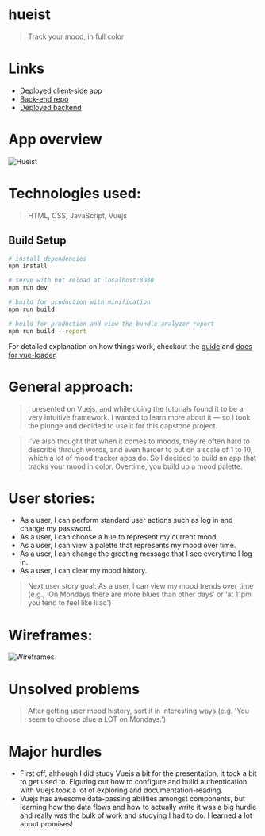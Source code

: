 # hueist

> Track your mood, in full color

# Links
* [Deployed client-side app](https://hueist.herokuapp.com)
* [Back-end repo](https://github.com/xiangcatherine/hueist-backend)
* [Deployed backend](https://hueist-backend.herokuapp.com) 

# App overview
![Hueist](http://i.imgur.com/GFlHvlE.jpg)

# Technologies used:
> HTML, CSS, JavaScript, Vuejs

## Build Setup

``` bash
# install dependencies
npm install

# serve with hot reload at localhost:8080
npm run dev

# build for production with minification
npm run build

# build for production and view the bundle analyzer report
npm run build --report
```
For detailed explanation on how things work, checkout the [guide](http://vuejs-templates.github.io/webpack/) and [docs for vue-loader](http://vuejs.github.io/vue-loader).

# General approach:
> I presented on Vuejs, and while doing the tutorials found it to be a very intuitive framework. I wanted to learn more about it — so I took the plunge and decided to use it for this capstone project.

> I've also thought that when it comes to moods, they're often hard to describe through words, and even harder to put on a scale of 1 to 10, which a lot of mood tracker apps do. So I decided to build an app that tracks your mood in color. Overtime, you build up a mood palette. 

# User stories:
* As a user, I can perform standard user actions such as log in and change my password.
* As a user, I can choose a hue to represent my current mood.
* As a user, I can view a palette that represents my mood over time.
* As a user, I can change the greeting message that I see everytime I log in.
* As a user, I can clear my mood history.

> Next user story goal: As a user, I can view my mood trends over time (e.g., ‘On Mondays there are more blues than other days’ or ‘at 11pm you tend to feel like lilac')

# Wireframes: 

![Wireframes](http://i.imgur.com/kXaOK2B.jpg)

# Unsolved problems
> After getting user mood history, sort it in interesting ways (e.g. 'You seem to choose blue a LOT on Mondays.')

# Major hurdles
* First off, although I did study Vuejs a bit for the presentation, it took a bit to get used to. Figuring out how to configure and build authentication with Vuejs took a lot of exploring and documentation-reading.
* Vuejs has awesome data-passing abilities amongst components, but learning how the data flows and how to actually write it was a big hurdle and really was the bulk of work and studying I had to do. I learned a lot about promises! 
